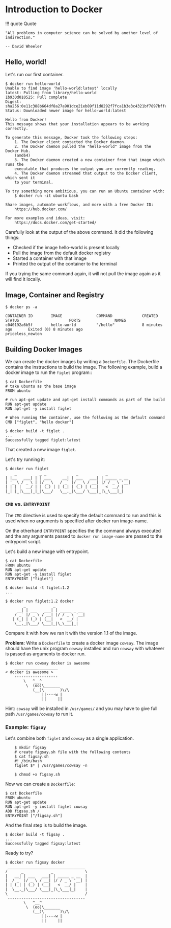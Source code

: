 # Introduction to Docker

!!! quote Quote

    "All problems in computer science can be solved by another level of indirection."

    -- David Wheeler

## Hello, world!

Let's run our first container.

```
$ docker run hello-world
Unable to find image 'hello-world:latest' locally
latest: Pulling from library/hello-world
1b930d010525: Pull complete
Digest: sha256:0e11c388b664df8a27a901dce21eb89f11d8292f7fca1b3e3c4321bf7897bffe
Status: Downloaded newer image for hello-world:latest

Hello from Docker!
This message shows that your installation appears to be working correctly.

To generate this message, Docker took the following steps:
    1. The Docker client contacted the Docker daemon.
    2. The Docker daemon pulled the "hello-world" image from the Docker Hub.
    (amd64)
    3. The Docker daemon created a new container from that image which runs the
    executable that produces the output you are currently reading.
    4. The Docker daemon streamed that output to the Docker client, which sent it
    to your terminal.

To try something more ambitious, you can run an Ubuntu container with:
    $ docker run -it ubuntu bash

Share images, automate workflows, and more with a free Docker ID:
    https://hub.docker.com/

For more examples and ideas, visit:
    https://docs.docker.com/get-started/
```

Carefully look at the output of the above command. It did the following things:

* Checked if the image hello-world is present locally
* Pull the image from the default docker registry
* Started a container with that image
* Printed the output of the container to the terminal

If you trying the same command again, it will not pull the image again as it will find it locally.

## Image, Container and Registry

```
$ docker ps -a

CONTAINER ID        IMAGE               COMMAND             CREATED             STATUS                      PORTS               NAMES
c040192a6b5f        hello-world         "/hello"            8 minutes ago       Exited (0) 8 minutes ago                        priceless_newton
```

## Building Docker Images

We can create the docker images by writing a `Dockerfile`. The Dockerfile contains the instructions to build the image. The following example, build a docker image to run the `figlet` program::

```
$ cat Dockerfile
# take ubuntu as the base image
FROM ubuntu

# run apt-get update and apt-get install commands as part of the build
RUN apt-get update
RUN apt-get -y install figlet

# When running the container, use the following as the default command
CMD ["figlet", "hello docker"]

$ docker build -t figlet .
...
Successfully tagged figlet:latest
```

That created a new image `figlet`.

Let's try running it:

```
$ docker run figlet
    _          _ _             _            _
| |__   ___| | | ___     __| | ___   ___| | _____ _ __
| '_ \ / _ \ | |/ _ \   / _` |/ _ \ / __| |/ / _ \ '__|
| | | |  __/ | | (_) | | (_| | (_) | (__|   <  __/ |
|_| |_|\___|_|_|\___/   \__,_|\___/ \___|_|\_\___|_|
```

### `CMD` vs. `ENTRYPOINT`

The `CMD` directive is used to specify the default command to run and this is used when no arguments is specified after docker run image-name.

On the otherhand `ENTRYPOINT` specifies the the command always executed and the any arguments passed to `docker run image-name` are passed to the entrypoint script.

Let's build a new image with entrypoint.

```
$ cat Dockerfile
FROM ubuntu
RUN apt-get update
RUN apt-get -y install figlet
ENTRYPOINT ["figlet"]

$ docker build -t figlet:1.2
...

$ docker run figlet:1.2 docker
        _            _
     __| | ___   ___| | _____ _ __
    / _` |/ _ \ / __| |/ / _ \ '__|
   | (_| | (_) | (__|   <  __/ |
    \__,_|\___/ \___|_|\_\___|_|
```

Compare it with how we ran it with the version 1.1 of the image.

**Problem:** Write a `Dockerfile` to create a docker image `cowsay`. The image should have the unix program `cowsay` installed and run `cowsay` with whatever is passed as arguments to docker run.

```
$ docker run cowsay docker is awesome
    ___________________
< docker is awesome >
    -------------------
        \   ^__^
         \  (oo)\_______
            (__)\       )\/\
                ||----w |
                ||     ||
```

Hint: `cowsay` will be installed in `/usr/games/` and you may have to give full path `/usr/games/cowsay` to run it.


### Example: `figsay`

Let's combine both `figlet` and `cowsay` as a single application.

```
	$ mkdir figsay
	# create figsay.sh file with the following contents
	$ cat figsay.sh
	#! /bin/bash
	figlet $* | /usr/games/cowsay -n

	$ chmod +x figsay.sh
```

Now we can create a `Dockerfile`:

```
$ cat Dockerfile
FROM ubuntu
RUN apt-get update
RUN apt-get -y install figlet cowsay
ADD figsay.sh /
ENTRYPOINT ["/figsay.sh"]
```

And the final step is to build the image.

```
$ docker build -t figsay .
...
Successfully tagged figsay:latest
```

Ready to try?


```
$ docker run figsay docker
 __________________________________
/      _            _              \
|   __| | ___   ___| | _____ _ __  |
|  / _` |/ _ \ / __| |/ / _ \ '__| |
| | (_| | (_) | (__|   <  __/ |    |
|  \__,_|\___/ \___|_|\_\___|_|    |
\                                  /
 ----------------------------------
        \   ^__^
         \  (oo)\_______
            (__)\       )\/\
                ||----w |
                ||     ||
```